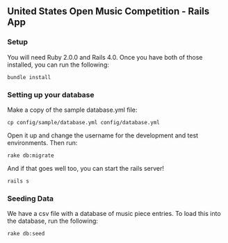 ## United States Open Music Competition - Rails App

### Setup

You will need Ruby 2.0.0 and Rails 4.0. Once you have both of those installed, you can run the following:

    bundle install

### Setting up your database

Make a copy of the sample database.yml file:

    cp config/sample/database.yml config/database.yml

Open it up and change the username for the development and test environments. Then run:

    rake db:migrate

And if that goes well too, you can start the rails server!

    rails s

### Seeding Data

We have a csv file with a database of music piece entries. To load this into the database, run the following:

    rake db:seed
